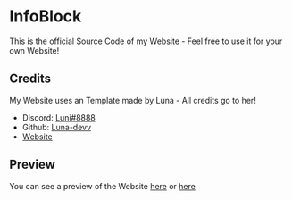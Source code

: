 # InfoBlock
This is the official Source Code of my Website - Feel free to use it for your own Website!

## Credits
My Website uses an Template made by Luna - All credits go to her!
- Discord: [Luni#8888](https://discord.com/users/821472922140803112)
- Github: [Luna-devv](https://github.com/Luna-devv)
- [Website](https://xyna.space/@luna/)

## Preview
You can see a preview of the Website [here](https://infoblock.github.io/My-Website/) or [here](http://148.251.92.133)
